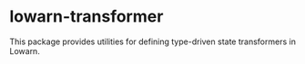 # lowarn-transformer

This package provides utilities for defining type-driven state transformers in Lowarn.
